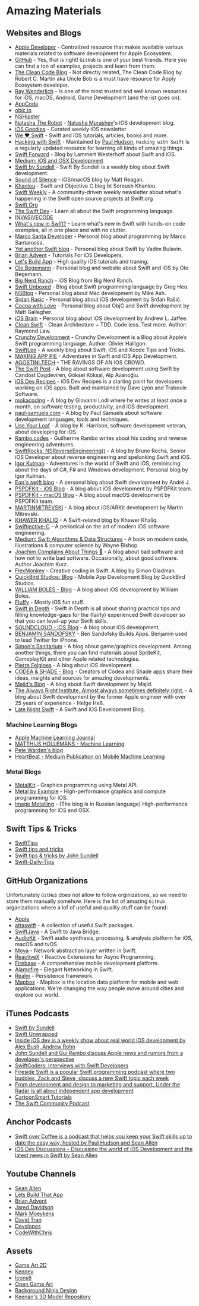 # Amazing Materials

## Websites and Blogs

- [Apple Developer](https://developer.apple.com) - Centralized resource that makes available various materials related to software development for Apple Ecosystem.
- [GitHub](https://github.com/) - Yes, that is right! `GitHub` is one of your best friends. Here you can find a ton of examples, projects and learn from them. 
- [The Clean Code Blog](http://blog.cleancoder.com) - Not directly related, The Clean Code Blog by Robert C. Martin aka Uncle Bob is a must have resource for Apply Ecosystem developer. 
- [Ray Wenderlich](https://www.raywenderlich.com/) - Is one of the most trusted and well known resources for iOS, macOS, Android, Game Development (and the list goes on). 
- [AppCoda](https://www.appcoda.com/)
- [objc io](https://www.objc.io)
- [NSHipster](http://nshipster.com)
- [Natasha The Robot](https://www.natashatherobot.com) - [Natasha Murashev](https://github.com/NatashaTheRobot)'s iOS development blog. 
- [iOS Goodies](http://ios-goodies.com) - Curated weekly iOS newsletter. 
- [We ❤️ Swift](https://www.weheartswift.com) - Swift and iOS  tutorials, articles, books and more.
- [Hacking with Swift](https://www.hackingwithswift.com/) - Maintained by [Paul Hudson](https://github.com/twostraws), `Hacking with Swift` is a regularly updated resource for learning all kinds of amazing things. 
- [Swift Forward](https://swiftforward.wordpress.com) - Blog by Lammert Westerhoff about Swift and iOS.
- [Medium: iOS and OSX Development](https://medium.com/ios-os-x-development)
- [Swift by Sundell](https://www.swiftbysundell.com/) - Swift By Sundell is a weekly blog about Swift development.
- [Sound of Silence](http://sound-of-silence.com) - iOS/macOS blog by Matt Reagan.
- [Khanlou](http://khanlou.com) - Swift and Objective C blog bt Soroush Khanlou.
- [Swift Weekly](https://swiftweekly.github.io) - A community-driven weekly newsletter about what's happening in the Swift open source projects at Swift.org
- [Swift Org](https://swift.org) 
- [The Swift Dev](https://theswiftdev.com) - Learn all about the Swift programming language.
- [INVASIVECODE](https://www.invasivecode.com/weblog/?doing_wp_cron=1525779118.2550129890441894531250)
- [What's new in Swift?](https://www.whatsnewinswift.com) - Learn what's new in Swift with hands-on code examples, all in one place and with no clutter.
- [Marco Santa Developer](https://marcosantadev.com) - Personal blog about programming by Marco Santarossa.
- [Yet another Swift blog](http://www.vadimbulavin.com) - Personal blog about Swift by Vadim Bulavin.
- [Brian Advent](https://www.brianadvent.com) - Tutorials For iOS Developers.
- [Let's Build App](https://www.letsbuildthatapp.com) - High quality iOS tutorials and traning.
- [Ole Begemann](https://oleb.net/blog/) - Personal blog and website about Swift and iOS by Ole Begemann.
- [Big Nerd Ranch](https://www.bignerdranch.com/blog/categories/ios/) - iOS Blog from Big Nerd Ranch.
- [Swift Unboxed](https://swiftunboxed.com) - Blog about Swift programming language by Greg Heo.
- [NSBlog](https://www.mikeash.com/pyblog/) - Personal blog about Mac development by Mike Ash.
- [Srdan Rasic](http://rasic.info) - Personal blog about iOS development by Srđan Rašić.
- [Cocoa with Love](https://www.cocoawithlove.com) - Personal blog about ObjC and Swift development by Matt Gallagher.
- [iOS Brain](http://iosbrain.com) - Personal blog about iOS development by Andrew L. Jaffee.
- [Clean Swift](https://clean-swift.com) - Clean Architecture + TDD. Code less. Test more. Author: Raymond Law.
- [Crunchy Development](http://alisoftware.github.io) - Crunchy Development is a Blog about Apple’s Swift programming language. Author: Olivier Halligon.
- [SwiftLee](https://www.avanderlee.com) - A weekly blog about Swift, iOS and Xcode Tips and Tricks.
- [MAKING APP PIE](https://makeapppie.com) - Adventures in Swift and iOS App Development.
- [AGOSTINI.TECH](https://agostini.tech) - THE RAVINGS OF AN IOS CROWD.
- [The Swift Post](https://theswiftpost.co) - A blog about software development using Swift by Candost Dagdeviren, Göksel Köksal, Alp Avanoğlu.
- [iOS Dev Recipes](https://www.iosdev.recipes) - 
iOS Dev Recipes is a starting point for developers working on iOS apps. Built and maintained by Dave Lyon and Traboule Software.
- [mokacoding](https://www.mokacoding.com) - A blog by Giovanni Lodi where he writes at least once a month, on software testing, productivity, and iOS development.
- [paul-samuels.com](https://paul-samuels.com) - A blog by Paul Samuels about software development languages, tools and techniques.
- [Use Your Loaf](https://useyourloaf.com) - A blog by K. Harrison, software development veteran, about developing for iOS. 
- [Rambo.codes](https://rambo.codes) - Guilherme Rambo writes about his coding and reverse engineering adventures.
- [SwiftRocks: NSReverseEngineering()](https://swiftrocks.com) - A blog by Bruno Rocha, Senior iOS Developer about reverse engineering and spelunking Swift and iOS.
- [Igor Kulman](https://blog.kulman.sk) - Adventures in the world of Swift and iOS, reminiscing about the days of C#, F# and Windows development. Personal blog by Igor Kulman.
- [Eon's swift blog](http://eon.codes) - A personal blog about Swift development by André J.
- [PSPDFKit - iOS Blog](https://pspdfkit.com/blog/categories/ios/) - A blog about iOS development by PSPDFKit team. 
- [PSPDFKit - macOS Blog](https://pspdfkit.com/blog/categories/macos/) - A blog about macOS development by PSPDFKit team.
- [MARTINMITREVSKI](https://martinmitrevski.com) - A blog about iOS/ARKit development by Martin Mitrevski.
- [KHAWER KHALIQ](https://khawerkhaliq.com) - A Swift-related blog by Khawer Khaliq.
- [Swiftjective-C](https://www.swiftjectivec.com) - A periodical on the art of modern iOS software engineering.
- [Medium: Swift Algorithms & Data Structures](https://medium.com/swift-algorithms-data-structures) - A book on modern code, illustrations & computer science by Wayne Bishop.
- [Joachim Complains About Things 😤](https://blog.cocoafrog.de) - A blog about bad software and how not to write bad software. Occasionally, about good software. Author Joachim Kurz.
- [FlexMonkey](http://flexmonkey.blogspot.com) - Creative coding in Swift. A blog by Simon Gladman.
- [QuickBird Studios: Blog](https://quickbirdstudios.com/blog/) - Mobile App Development Blog by QuickBird Studios.
- [WILLIAM BOLES - Blog](https://williamboles.me/) - A blog about iOS development by William Boles.
- [Fluffy](https://fluffy.es) - Mostly iOS fun stuff.
- [Swift in Depth](https://swiftindepth.com) - Swift in Depth is all about sharing practical tips and filling knowledge-gaps for the (fairly) experienced Swift developer so that you can level-up your Swift skills.
- [SOUNDCLOUD - iOS Blog](https://developers.soundcloud.com/blog/category/ios) - A blog about iOS development.
- [BENJAMIN SANDOFSKY](https://sandofsky.com) - Ben Sandofsky Builds Apps. Benjamin used to lead Twitter for iPhone.
- [Simon's Sanitarium](http://simonfairbairn.com) - A blog about game/graphics development. Among another things, there you can find materials about SpriteKit, GameplayKit and other Apple related technologies.
- [Pierre Felgines](https://felginep.github.io) - A blog about iOS development.
- [CODEA & SHADE - Blog](https://codea.io/blog/) - Creators of Codea and Shade apps share their ideas, insights and sources for amazing developments.
- [Majid's Blog](https://mecid.github.io) - A blog about Swift development by Majid.
- [The Always Right Institute. Almost always sometimes definitely right.](http://www.alwaysrightinstitute.com) - A blog about Swift development by the former Apple engineer with over 25 years of experience - Helge Heß.
- [Late Night Swift](https://www.latenightswift.com) - A Swift and iOS Development Blog.

### Machine Learning Blogs

- [Apple Machine Learning Journal](https://machinelearning.apple.com)
- [MATTHIJS HOLLEMANS - Machine Learning](http://machinethink.net/blog/)
- [Pete Warden's blog](https://petewarden.com)
- [HeartBeat - Medium Publication on Mobile Machine Learning](https://heartbeat.fritz.ai/)

### Metal Blogs
- [MetalKit](http://metalkit.org/) - Graphics programming using Metal API.
- [Metal by Example](http://metalbyexample.com) - High-performance graphics and compute programming for iOS.
- [Image Metalling](https://imagemetalling.wordpress.com) - (The blog is in Russian language) High-performance programming for iOS and OSX.

## Swift Tips & Tricks
- [SwiftTips](https://github.com/vincent-pradeilles/swift-tips)
- [Swift tips and tricks](https://github.com/Luur/SwiftTips)
- [Swift tips & tricks by John Sundell](https://github.com/JohnSundell/SwiftTips)
- [Swift-Daily-Tips](https://github.com/MobileTipsters/Swift-Daily-Tips)

## GitHub Organizations
Unfortunately `GitHub` does not allow to follow orginizations, so we need to store them manually somehow. Here is the list of amazing `GitHub` organizations where a lof of useful and quality stuff can be found:

- [Apple](https://github.com/apple)
- [attaswift](https://github.com/attaswift) - A collection of useful Swift packages.
- [SwiftJava](https://github.com/SwiftJava) - A Swift to Java Bridge.
- [AudioKit](https://github.com/AudioKit) - Swift audio synthesis, processing, & analysis platform for iOS, macOS and tvOS.
- [Moya](https://github.com/Moya) - Network abstraction layer written in Swift.
- [ReactiveX](https://github.com/ReactiveX) - Reactive Extensions for Async Programming.
- [Firebase](https://github.com/firebase) - A comprehensive mobile development platform.
- [Alamofire](https://github.com/Alamofire) - Elegant Networking in Swift.
- [Realm](https://github.com/realm) - Persistence framework.
- [Mapbox](https://github.com/mapbox) - Mapbox is the location data platform for mobile and web applications. We're changing the way people move around cities and explore our world.

## iTunes Podcasts

- [Swift by Sundell](https://itunes.apple.com/ru/podcast/swift-by-sundell/id1267161825?l=en&mt=2)
- [Swift Unwrapped](https://itunes.apple.com/ru/podcast/swift-unwrapped/id1209817203?l=en&mt=2)
- [Inside iOS dev is a weekly show about real world iOS development by Alex Bush, Andrew Rohn](https://itunes.apple.com/ru/podcast/inside-ios-dev/id1231805301?mt=2)
- [John Sundell and Gui Rambo discuss Apple news and rumors from a developer's perspective](https://itunes.apple.com/us/podcast/stacktrace/id1359435443?mt=2)
- [SwiftCoders: Interviews with Swift Developers](https://itunes.apple.com/ru/podcast/swiftcoders-interviews-with-swift-developers/id1082937962?l=en&mt=2)
- [Fireside Swift is a popular Swift programming podcast where two buddies, Zack and Steve, discuss a new Swift topic each week](https://itunes.apple.com/us/podcast/fireside-swift/id1269435221?mt=2)
- [From development and design to marketing and support, Under the Radar is all about independent app development](https://itunes.apple.com/us/podcast/under-the-radar/id1055685246?mt=2)
- [CartoonSmart Tutorials](https://itunes.apple.com/ru/podcast/cartoonsmart-tutorials/id1108725455?l=en&mt=2)
- [The Swift Community Podcast](https://itunes.apple.com/ru/podcast/the-swift-community-podcast/id1449664346?l=en&mt=2)

## Anchor Podcasts
- [Swift over Coffee is a podcast that helps you keep your Swift skills up to date the easy way, hosted by Paul Hudson and Sean Allen](https://anchor.fm/swiftovercoffee)
- [iOS Dev Discussions - Discussing the world of iOS Development and the latest news in Swift by Sean Allen](https://anchor.fm/seanallen)

## Youtube Channels

- [Sean Allen](https://www.youtube.com/channel/UCbTw29mcP12YlTt1EpUaVJw)
- [Lets Build That App](https://www.youtube.com/channel/UCuP2vJ6kRutQBfRmdcI92mA)
- [Brian Advent](https://www.youtube.com/channel/UCysEngjfeIYapEER9K8aikw)
- [Jared Davidson](https://www.youtube.com/user/Archetapp)
- [Mark Moeykens](https://www.youtube.com/channel/UChH6WbyYeX0INJjrK2-6WSg/featured)
- [David Tran](https://www.youtube.com/channel/UCvPFGq6luCqAVGiFpzTvkIA)
- [Devslopes](https://www.youtube.com/channel/UClLXKYEEM8OBBx85DOa6-cg)
- [CodeWithChris](https://www.youtube.com/user/CodeWithChris/featured)

## Assets 

- [Game Art 2D](https://www.gameart2d.com/) 
- [Kenney](https://kenney.nl/)
- [Icons8](https://icons8.com)
- [Open Game Art](https://opengameart.org)
- [Background Ninja Design](http://www.dumbmanex.com/bynd_freestuff.html)
- [Keenan's 3D Model Repository](https://www.cs.cmu.edu/~kmcrane/Projects/ModelRepository/)
